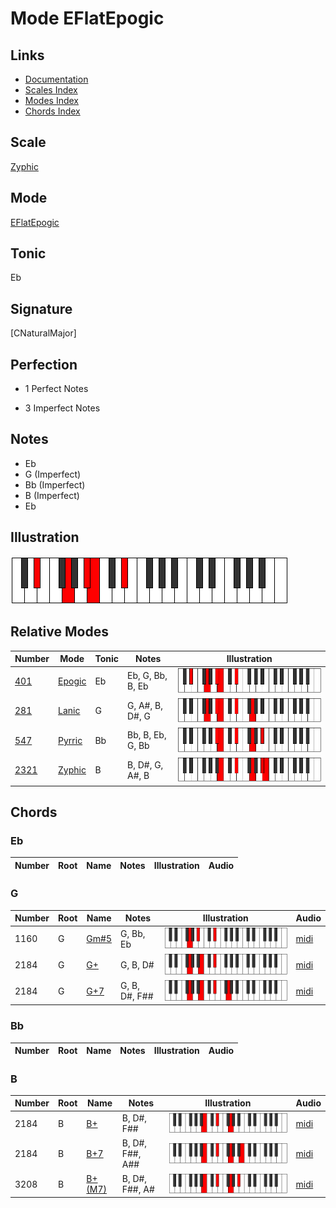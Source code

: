 # Mode EFlatEpogic

## Links

- [Documentation](index.md)
- [Scales Index](Scales.md)
- [Modes Index](Modes.md)
- [Chords Index](Chords.md)

## Scale

[Zyphic](ScaleZyphic.md)

## Mode

[EFlatEpogic](ModeEFlatEpogic.md)

## Tonic

Eb

## Signature

[CNaturalMajor]

## Perfection

 - 1 Perfect Notes

 - 3 Imperfect Notes

## Notes

- Eb
- G (Imperfect)
- Bb (Imperfect)
- B (Imperfect)
- Eb

## Illustration

![EFlatEpogic](ModeEFlatEpogic.png)

## Relative Modes

| Number | Mode | Tonic | Notes | Illustration |
|--------|------|-------|-------|--------------|
| [401](https://ianring.com/musictheory/scales/401) | [Epogic](ModeEpogic.md) | Eb | Eb, G, Bb, B, Eb | ![EFlatEpogic](ModeEFlatEpogic.png) |
| [281](https://ianring.com/musictheory/scales/281) | [Lanic](ModeLanic.md) | G | G, A#, B, D#, G | ![GNaturalLanic](ModeGNaturalLanic.png) |
| [547](https://ianring.com/musictheory/scales/547) | [Pyrric](ModePyrric.md) | Bb | Bb, B, Eb, G, Bb | ![BFlatPyrric](ModeBFlatPyrric.png) |
| [2321](https://ianring.com/musictheory/scales/2321) | [Zyphic](ModeZyphic.md) | B | B, D#, G, A#, B | ![BNaturalZyphic](ModeBNaturalZyphic.png) |

## Chords

### Eb

| Number | Root | Name | Notes | Illustration | Audio |
|--------|------|------|-------|--------------|-------|

### G

| Number | Root | Name | Notes | Illustration | Audio |
|--------|------|------|-------|--------------|-------|
| 1160 | G | [Gm#5](ChordGNaturalMinorSharpFifth.md) | G, Bb, Eb | ![Gm#5](ChordGNaturalMinorSharpFifthRootPosition.png) | [midi](ChordGNaturalMinorSharpFifthRootPosition.mid) |
| 2184 | G | [G+](ChordGNaturalAugmented.md) | G, B, D# | ![G+](ChordGNaturalAugmentedRootPosition.png) | [midi](ChordGNaturalAugmentedRootPosition.mid) |
| 2184 | G | [G+7](ChordGNaturalAugmentedAugmentedSeventh.md) | G, B, D#, F## | ![G+7](ChordGNaturalAugmentedAugmentedSeventhRootPosition.png) | [midi](ChordGNaturalAugmentedAugmentedSeventhRootPosition.mid) |

### Bb

| Number | Root | Name | Notes | Illustration | Audio |
|--------|------|------|-------|--------------|-------|

### B

| Number | Root | Name | Notes | Illustration | Audio |
|--------|------|------|-------|--------------|-------|
| 2184 | B | [B+](ChordBNaturalAugmented.md) | B, D#, F## | ![B+](ChordBNaturalAugmentedRootPosition.png) | [midi](ChordBNaturalAugmentedRootPosition.mid) |
| 2184 | B | [B+7](ChordBNaturalAugmentedAugmentedSeventh.md) | B, D#, F##, A## | ![B+7](ChordBNaturalAugmentedAugmentedSeventhRootPosition.png) | [midi](ChordBNaturalAugmentedAugmentedSeventhRootPosition.mid) |
| 3208 | B | [B+(M7)](ChordBNaturalAugmentedMajorSeventh.md) | B, D#, F##, A# | ![B+(M7)](ChordBNaturalAugmentedMajorSeventhRootPosition.png) | [midi](ChordBNaturalAugmentedMajorSeventhRootPosition.mid) |

